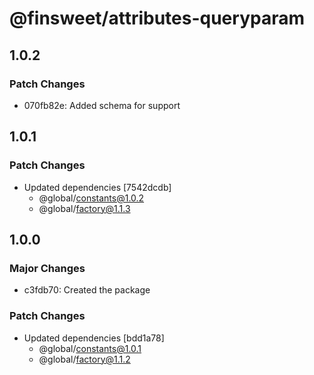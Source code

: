 # @finsweet/attributes-queryparam

## 1.0.2

### Patch Changes

- 070fb82e: Added schema for support

## 1.0.1

### Patch Changes

- Updated dependencies [7542dcdb]
  - @global/constants@1.0.2
  - @global/factory@1.1.3

## 1.0.0

### Major Changes

- c3fdb70: Created the package

### Patch Changes

- Updated dependencies [bdd1a78]
  - @global/constants@1.0.1
  - @global/factory@1.1.2
